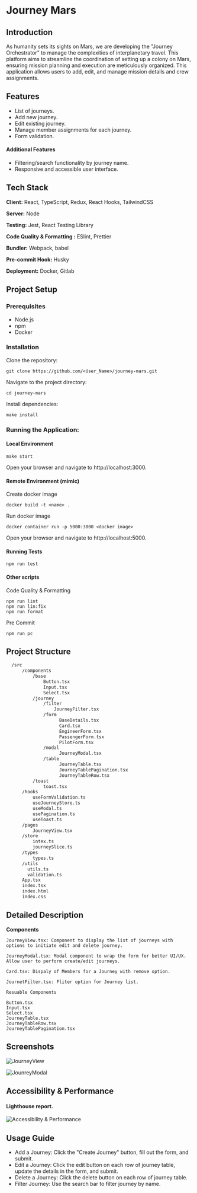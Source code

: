 # Journey Mars

## Introduction

As humanity sets its sights on Mars, we are developing the "Journey Orchestrator" to manage the complexities of interplanetary travel. This platform aims to streamline the coordination of setting up a colony on Mars, ensuring mission planning and execution are meticulously organized. This application allows users to add, edit, and manage mission details and crew assignments.

## Features

-   List of journeys.
-   Add new journey.
-   Edit existing journey.
-   Manage member assignments for each journey.
-   Form validation.

#### Additional Features

-   Filtering/search functionality by journey name.
-   Responsive and accessible user interface.

## Tech Stack

**Client:** React, TypeScript, Redux, React Hooks, TailwindCSS

**Server:** Node

**Testing:** Jest, React Testing Library

**Code Quality & Formatting :** ESlint, Prettier

**Bundler:** Webpack, babel

**Pre-commit Hook:** Husky

**Deployment:** Docker, Gitlab

## Project Setup

### Prerequisites

-   Node.js
-   npm
-   Docker

### Installation

Clone the repository:

```
git clone https://github.com/<User_Name>/journey-mars.git
```

Navigate to the project directory:

```
cd journey-mars
```

Install dependencies:

```
make install
```

### Running the Application:

#### Local Environment

```
make start
```

Open your browser and navigate to http://localhost:3000.

#### Remote Environment (mimic)

Create docker image

```
docker build -t <name> .
```

Run docker image

```
docker container run -p 5000:3000 <docker image>
```

Open your browser and navigate to http://localhost:5000.

#### Running Tests

```
npm run test
```

#### Other scripts 

Code Quality & Formatting

```
npm run lint
npm run lin:fix
npm run format
```
Pre Commit
```
npm run pc
```


## Project Structure

```bash
  /src
      /components
          /base
              Button.tsx
              Input.tsx
              Select.tsx
          /journey
              /filter
                  JourneyFilter.tsx
              /form
                    BaseDetails.tsx
                    Card.tsx
                    EngineerForm.tsx
                    PassengerForm.tsx
                    PilotForm.tsx
              /modal
                    JourneyModal.tsx
              /table
                    JourneyTable.tsx
                    JourneyTablePagination.tsx
                    JourneyTableRow.tsx
          /toast
              toast.tsx
      /hooks
          useFormValidation.ts
          useJourneyStore.ts
          useModal.ts
          usePagination.ts
          useToast.ts
      /pages
          JourneyView.tsx
      /store
          intex.ts
          journeySlice.ts
      /types
          types.ts
      /utils
        utils.ts
        validation.ts
      App.tsx
      index.tsx
      index.html
      index.css
```

## Detailed Description

**Components**

```
JourneyView.tsx: Component to display the list of journeys with options to initiate edit and delete journey.

JourneyModal.tsx: Modal component to wrap the form for better UI/UX. Allow user to perform create/edit journeys.

Card.tsx: Dispaly of Members for a Journey with remove option.

JournetFilter.tsx: Fliter option for Journey list.
```

```
Resuable Components

Button.tsx
Input.tsx
Select.tsx
JourneyTable.tsx
JourneyTableRow.tsx
JourneyTablePagination.tsx
```

## Screenshots

![JourneyView](./screenshots/JourneyList.png)

![JounreyModal](./screenshots/JourneyModal.png)

## Accessibility & Performance

#### Lighthouse report.

![Accessibility & Performance](./screenshots/A&P.png)

## Usage Guide

-   Add a Journey: Click the "Create Journey" button, fill out the form, and submit.
-   Edit a Journey: Click the edit button on each row of journey table, update the details in the form, and submit.
-   Delete a Journey: Click the delete button on each row of journey table.
-   Filter Journey: Use the search bar to filter journey by name.
